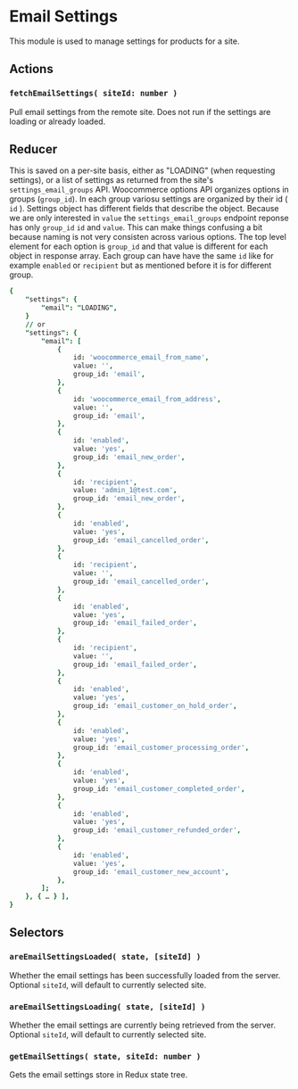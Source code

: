 Email Settings
================

This module is used to manage settings for products for a site.

## Actions

### `fetchEmailSettings( siteId: number )`

Pull email settings from the remote site. Does not run if the settings are loading or already loaded.

## Reducer

This is saved on a per-site basis, either as "LOADING" (when requesting settings), or a list of settings as returned from the site's `settings_email_groups` API. Woocommerce options API organizes options in groups (`group_id`). In each group variosu settings are organized by their id ( `id` ). Settings object has different fields that describe the object. Because we are only interested in `value` the `settings_email_groups` endpoint reponse has only `group_id` `id` and `value`. This can make things confusing a bit because naming is not very consisten across various options. The top level element for each option is `group_id` and that value is different for each object in response array. Each group can have have the same `id` like for example `enabled` or `recipient` but as mentioned before it is for different group. 

```j
{
	"settings": {
		"email": "LOADING",
	}
	// or
	"settings": {
		"email": [
			{
				id: 'woocommerce_email_from_name',
				value: '',
				group_id: 'email',
			},
			{
				id: 'woocommerce_email_from_address',
				value: '',
				group_id: 'email',
			},
			{
				id: 'enabled',
				value: 'yes',
				group_id: 'email_new_order',
			},
			{
				id: 'recipient',
				value: 'admin_1@test.com',
				group_id: 'email_new_order',
			},
			{
				id: 'enabled',
				value: 'yes',
				group_id: 'email_cancelled_order',
			},
			{
				id: 'recipient',
				value: '',
				group_id: 'email_cancelled_order',
			},
			{
				id: 'enabled',
				value: 'yes',
				group_id: 'email_failed_order',
			},
			{
				id: 'recipient',
				value: '',
				group_id: 'email_failed_order',
			},
			{
				id: 'enabled',
				value: 'yes',
				group_id: 'email_customer_on_hold_order',
			},
			{
				id: 'enabled',
				value: 'yes',
				group_id: 'email_customer_processing_order',
			},
			{
				id: 'enabled',
				value: 'yes',
				group_id: 'email_customer_completed_order',
			},
			{
				id: 'enabled',
				value: 'yes',
				group_id: 'email_customer_refunded_order',
			},
			{
				id: 'enabled',
				value: 'yes',
				group_id: 'email_customer_new_account',
			},
		];
	}, { … } ],
}
```

## Selectors

### `areEmailSettingsLoaded( state, [siteId] )`

Whether the email settings has been successfully loaded from the server. Optional `siteId`, will default to currently selected site.

### `areEmailSettingsLoading( state, [siteId] )`

Whether the email settings are currently being retrieved from the server. Optional `siteId`, will default to currently selected site.

### `getEmailSettings( state, siteId: number )`

Gets the email settings store in Redux state tree.